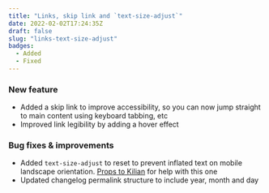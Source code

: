 ```yaml
---
title: "Links, skip link and `text-size-adjust`"
date: 2022-02-02T17:24:35Z
draft: false
slug: "links-text-size-adjust"
badges: 
  - Added
  - Fixed
---
```


### New feature

- Added  a skip link to improve accessibility, so you can now jump straight to main content using keyboard tabbing, etc
- Improved link legibility by adding a hover effect
### Bug fixes & improvements

- Added `text-size-adjust` to reset to prevent inflated text on mobile landscape orientation. [Props to Kilian](https://kilianvalkhof.com/2022/css-html/your-css-reset-needs-text-size-adjust-probably/) for help with this one
- Updated changelog permalink structure to include year, month and day